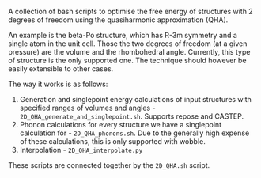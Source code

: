 A collection of bash scripts to optimise the free energy of structures with 2 degrees of freedom using the quasiharmonic approximation (QHA).

An example is the beta-Po structure, which has R-3m symmetry and a single atom in the unit cell. Those the two degrees of freedom (at a given pressure) are the volume and the rhombohedral angle. Currently, this type of structure is the only supported one. The technique should however be easily extensible to other cases.

The way it works is as follows:
1) Generation and singlepoint energy calculations of input structures with specified ranges of volumes and angles - `2D_QHA_generate_and_singlepoint.sh`. Supports repose and CASTEP.
2) Phonon calculations for every structure we have a singlepoint calculation for - `2D_QHA_phonons.sh`. Due to the generally high expense of these calculations, this is only supported with wobble.
3) Interpolation - `2D_QHA_interpolate.py`

These scripts are connected together by the `2D_QHA.sh` script.
